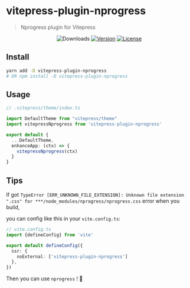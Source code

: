 # vitepress-plugin-nprogress

> Nprogress plugin for Vitepress

<!-- <p align="center">
  <a href="https://github.com/ZhongxuYang/vitepress-plugin-nprogress" target="_blank" rel="noopener noreferrer">
    <img width="180" src="./public/ic_analytics.svg" alt="vitepress-plugin-nprogress logo">
  </a>
</p> -->
<p align="center">
  <img src="https://img.shields.io/npm/dm/vitepress-plugin-nprogress.svg" alt="Downloads"></a>
  <a href="https://www.npmjs.com/package/vitepress-plugin-nprogress"><img src="https://img.shields.io/npm/v/vitepress-plugin-nprogress.svg" alt="Version"></a>
  <a href="https://github.com/vuejs/vitepress-plugin-nprogress/blob/master/LICENSE"><img src="https://img.shields.io/npm/l/vitepress-plugin-nprogress.svg" alt="License"></a>
</p>

## Install
```sh
yarn add -D vitepress-plugin-nprogress
# OR npm install -D vitepress-plugin-nprogress
```

## Usage
```ts
// .vitepress/theme/index.ts

import DefaultTheme from "vitepress/theme"
import vitepressNprogress from 'vitepress-plugin-nprogress'

export default {
  ...DefaultTheme,
  enhanceApp: (ctx) => {
    vitepressNprogress(ctx)
  }
}
```

## Tips
If got `TypeError [ERR_UNKNOWN_FILE_EXTENSION]: Unknown file extension ".css" for ***/node_modules/nprogress/nprogress.css` error when you build, 

you can config like this in your `vite.config.ts`:
```ts
// vite.config.ts
import {defineConfig} from 'vite'

export default defineConfig({
  ssr: {
    noExternal: ['vitepress-plugin-nprogress']
  },
})
```

Then you can use `nprogress` ! 🎉